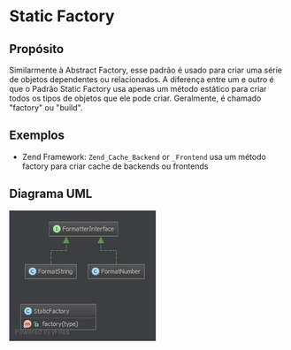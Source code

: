 # Static Factory

## Propósito

Similarmente à Abstract Factory, esse padrão é usado para criar uma série de 
objetos dependentes ou relacionados. A diferença entre um e outro é que o Padrão 
Static Factory usa apenas um método estático para criar todos os tipos de objetos
que ele pode criar. Geralmente, é chamado "factory" ou "build".

## Exemplos

* Zend Framework: `Zend_Cache_Backend` or `_Frontend` usa um método factory para 
criar cache de backends ou frontends

## Diagrama UML

![Alt StaticFactory UML Diagram](uml/diagrama.png)
